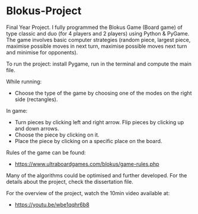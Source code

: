 # Blokus-Project

Final Year Project. I fully programmed the Blokus Game (Board game) of type classic and duo (for 4 players and 2 players) using Python & PyGame.
The game involves basic computer strategies (random piece, largest piece, maximise possible moves in next turn, maximise possible moves next turn and minimise for opponents).

To run the project: install Pygame, run in the terminal and compute the main file.

While running: 
- Choose the type of the game by choosing one of the modes on the right side (rectangles).

In game:
- Turn pieces by clicking left and right arrow. Flip pieces by clicking up and down arrows.
- Choose the piece by clicking on it.
- Place the piece by clicking on a specific place on the board.

Rules of the game can be found:
- https://www.ultraboardgames.com/blokus/game-rules.php


Many of the algorithms could be optimised and further developed.
For the details about the project, check the dissertation file.

For the overview of the project, watch the 10min video available at:
- https://youtu.be/wbe1qqhr6b8
